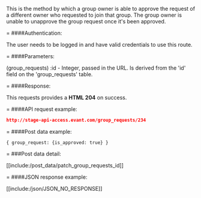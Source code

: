 <!-- --- title: PUT /group_requests/:id -->

This is the method by which a group owner is able to approve the request of a different owner who requested to join that group. The group owner is unable to unapprove the group request once it's been approved. 

=
####Authentication:

The user needs to be logged in and have valid credentials to use this route.

=
####Parameters:

(group_requests) :id - Integer, passed in the URL. Is derived from the 'id' field on the 'group_requests' table.

=
####Response:

This requests provides a <strong>HTML 204</strong> on success.

=
####API request example:
```json
http://stage-api-access.evant.com/group_requests/234
```

=
####Post data example:
```
{ group_request: {is_approved: true} }
```

=
###Post data detail:

[[include:/post_data/patch_group_requests_id]]

=
####JSON response example:

[[include:/json/JSON_NO_RESPONSE]]